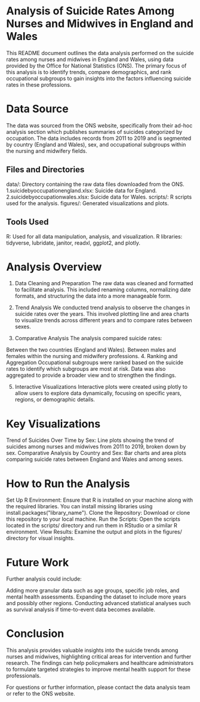 # Analysis of Suicide Rates Among Nurses and Midwives in England and Wales
This README document outlines the data analysis performed on the suicide rates among nurses and midwives in England and Wales, using data provided by the Office for National Statistics (ONS). The primary focus of this analysis is to identify trends, compare demographics, and rank occupational subgroups to gain insights into the factors influencing suicide rates in these professions.

# Data Source
The data was sourced from the ONS website, specifically from their ad-hoc analysis section which publishes summaries of suicides categorized by occupation. The data includes records from 2011 to 2019 and is segmented by country (England and Wales), sex, and occupational subgroups within the nursing and midwifery fields.

## Files and Directories
data/: Directory containing the raw data files downloaded from the ONS.
1.suicidebyoccupationengland.xlsx: Suicide data for England.
2.suicidebyoccupationwales.xlsx: Suicide data for Wales.
scripts/: R scripts used for the analysis.
figures/: Generated visualizations and plots.

## Tools Used
R: Used for all data manipulation, analysis, and visualization.
R libraries: tidyverse, lubridate, janitor, readxl, ggplot2, and plotly.

# Analysis Overview
1. Data Cleaning and Preparation
The raw data was cleaned and formatted to facilitate analysis. This included renaming columns, normalizing date formats, and structuring the data into a more manageable form.

2. Trend Analysis
We conducted trend analysis to observe the changes in suicide rates over the years. This involved plotting line and area charts to visualize trends across different years and to compare rates between sexes.

3. Comparative Analysis
The analysis compared suicide rates:

Between the two countries (England and Wales).
Between males and females within the nursing and midwifery professions.
4. Ranking and Aggregation
Occupational subgroups were ranked based on the suicide rates to identify which subgroups are most at risk. Data was also aggregated to provide a broader view and to strengthen the findings.

5. Interactive Visualizations
Interactive plots were created using plotly to allow users to explore data dynamically, focusing on specific years, regions, or demographic details.

# Key Visualizations
Trend of Suicides Over Time by Sex: Line plots showing the trend of suicides among nurses and midwives from 2011 to 2019, broken down by sex.
Comparative Analysis by Country and Sex: Bar charts and area plots comparing suicide rates between England and Wales and among sexes.

# How to Run the Analysis
Set Up R Environment: Ensure that R is installed on your machine along with the required libraries. You can install missing libraries using install.packages("library_name").
Clone the Repository: Download or clone this repository to your local machine.
Run the Scripts: Open the scripts located in the scripts/ directory and run them in RStudio or a similar R environment.
View Results: Examine the output and plots in the figures/ directory for visual insights.

# Future Work
Further analysis could include:

Adding more granular data such as age groups, specific job roles, and mental health assessments.
Expanding the dataset to include more years and possibly other regions.
Conducting advanced statistical analyses such as survival analysis if time-to-event data becomes available.

# Conclusion
This analysis provides valuable insights into the suicide trends among nurses and midwives, highlighting critical areas for intervention and further research. The findings can help policymakers and healthcare administrators to formulate targeted strategies to improve mental health support for these professionals.

For questions or further information, please contact the data analysis team or refer to the ONS website.
